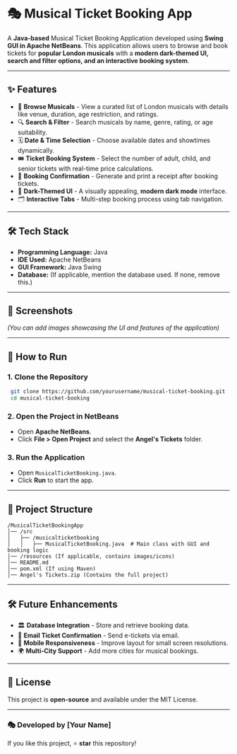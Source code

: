 # 🎭 Musical Ticket Booking App

A **Java-based** Musical Ticket Booking Application developed using **Swing GUI in Apache NetBeans**. This application allows users to browse and book tickets for **popular London musicals** with a **modern dark-themed UI, search and filter options, and an interactive booking system**.

---

## ✨ Features
- 🍻 **Browse Musicals** - View a curated list of London musicals with details like venue, duration, age restriction, and ratings.
- 🔍 **Search & Filter** - Search musicals by name, genre, rating, or age suitability.
- 🗓 **Date & Time Selection** - Choose available dates and showtimes dynamically.
- 🎟 **Ticket Booking System** - Select the number of adult, child, and senior tickets with real-time price calculations.
- 🧳 **Booking Confirmation** - Generate and print a receipt after booking tickets.
- 🎨 **Dark-Themed UI** - A visually appealing, **modern dark mode** interface.
- 🗂 **Interactive Tabs** - Multi-step booking process using tab navigation.

---

## 🛠️ Tech Stack
- **Programming Language:** Java
- **IDE Used:** Apache NetBeans
- **GUI Framework:** Java Swing
- **Database:** (If applicable, mention the database used. If none, remove this.)

---

## 📸 Screenshots
_(You can add images showcasing the UI and features of the application)_

---

## 🚀 How to Run

### **1. Clone the Repository**
```sh
 git clone https://github.com/yourusername/musical-ticket-booking.git
 cd musical-ticket-booking
```

### **2. Open the Project in NetBeans**
- Open **Apache NetBeans**.
- Click **File > Open Project** and select the **Angel's Tickets** folder.

### **3. Run the Application**
- Open `MusicalTicketBooking.java`.
- Click **Run** to start the app.

---

## 📂 Project Structure
```
/MusicalTicketBookingApp
│── /src
│   ├── /musicalticketbooking
│   │   ├── MusicalTicketBooking.java  # Main class with GUI and booking logic
│── /resources (If applicable, contains images/icons)
│── README.md
│── pom.xml (If using Maven)
│── Angel's Tickets.zip (Contains the full project)
```

---

## 🛠️ Future Enhancements
- 🏛 **Database Integration** - Store and retrieve booking data.
- 📧 **Email Ticket Confirmation** - Send e-tickets via email.
- 📱 **Mobile Responsiveness** - Improve layout for small screen resolutions.
- 🌍 **Multi-City Support** - Add more cities for musical bookings.

---

## 📄 License
This project is **open-source** and available under the MIT License.

---

### 🎭 Developed by [Your Name]  
If you like this project, ⭐ **star** this repository!

